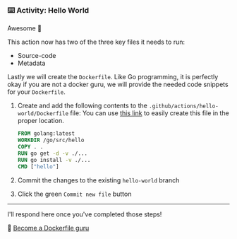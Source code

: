 ### :keyboard: Activity: Hello World

Awesome 🎉

This action now has two of the three key files it needs to run:

- Source-code
- Metadata

Lastly we will create the `Dockerfile`. Like Go programming, it is perfectly okay if you are not a docker guru, we will provide the needed code snippets for your `Dockerfile`.

1. Create and add the following contents to the `.github/actions/hello-world/Dockerfile` file:
   You can use [this link]({{quicklink}}) to easily create this file in the proper location.

   ```dockerfile
   FROM golang:latest
   WORKDIR /go/src/hello
   COPY . .
   RUN go get -d -v ./...
   RUN go install -v ./...
   CMD ["hello"]
   ```

2. Commit the changes to the existing `hello-world` branch
3. Click the green `Commit new file` button

---

I'll respond here once you've completed those steps!

📖 [Become a Dockerfile guru](https://docs.docker.com/engine/reference/builder/)
